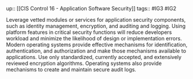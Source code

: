 up:: [[CIS Control 16 - Application Software Security]]
tags:: #IG3 #IG2

Leverage vetted modules or services for application security components, such as identity management, encryption, and auditing and logging. Using platform features in critical security functions will reduce developers workload and minimize the likelihood of design or implementation errors. Modern operating systems provide effective mechanisms for identification, authentication, and authorization and make those mechanisms available to applications. Use only standardized, currently accepted, and extensively reviewed encryption algorithms. Operating systems also provide mechanisms to create and maintain secure audit logs.
